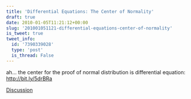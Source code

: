 ```yaml
---
title: 'Differential Equations: The Center of Normality'
draft: true
date: 2010-01-05T11:21:12+00:00
slug: '201001051121-differential-equations-center-of-normality'
is_tweet: true
tweet_info:
  id: '7390339028'
  type: 'post'
  is_thread: False
---
```




ah... the center for the proof of normal distribution is differential equation: http://bit.ly/5drBRa

[Discussion](https://x.com/sytelus/status/7390339028)
